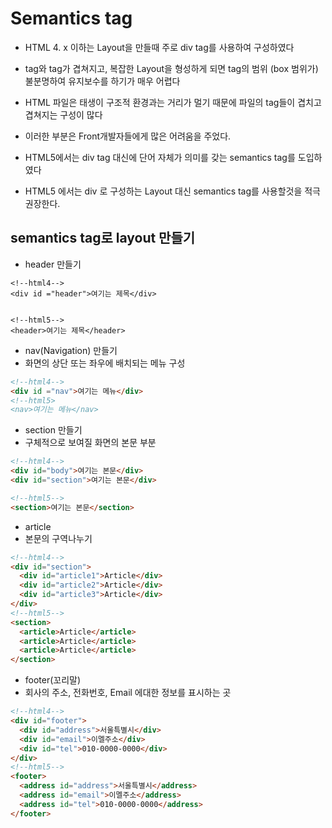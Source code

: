# Semantics tag

- HTML 4. x 이하는 Layout을 만들때 주로 div tag를 사용하여 구성하였다
- tag와 tag가 겹쳐지고, 복잡한 Layout을 형성하게 되면 tag의 범위 (box 범위가)
  불분명하여 유지보수를 하기가 매우 어렵다
- HTML 파일은 태생이 구조적 환경과는 거리가 멀기 때문에 파일의 tag들이 겹치고 겹쳐지는 구성이 많다
- 이러한 부분은 Front개발자들에게 많은 어려움을 주었다.

- HTML5에서는 div tag 대신에 단어 자체가 의미를 갖는 semantics tag를 도입하였다
- HTML5 에서는 div 로 구성하는 Layout 대신 semantics tag를 사용할것을 적극 권장한다.

## semantics tag로 layout 만들기

- header 만들기

```html4
<!--html4-->
<div id ="header">여기는 제목</div>


<!--html5-->
<header>여기는 제목</header>
```

- nav(Navigation) 만들기
- 화면의 상단 또는 좌우에 배치되는 메뉴 구성

```html
<!--html4-->
<div id ="nav">여기는 메뉴</div>
<!--html5>
<nav>여기는 메뉴</nav>
```

- section 만들기
- 구체적으로 보여질 화면의 본문 부분

```html
<!--html4-->
<div id="body">여기는 본문</div>
<div id="section">여기는 본문</div>

<!--html5-->
<section>여기는 본문</section>
```

- article
- 본문의 구역나누기

```html
<!--html4-->
<div id="section">
  <div id="article1">Article</div>
  <div id="article2">Article</div>
  <div id="article3">Article</div>
</div>
<!--html5-->
<section>
  <article>Article</article>
  <article>Article</article>
  <article>Article</article>
</section>
```

- footer(꼬리말)
- 회사의 주소, 전화번호, Email 에대한 정보를 표시하는 곳

```html
<!--html4-->
<div id="footer">
  <div id="address">서울특별시</div>
  <div id="email">이멜주소</div>
  <div id="tel">010-0000-0000</div>
</div>
<!--html5-->
<footer>
  <address id="address">서울특별시</address>
  <address id="email">이멜주소</address>
  <address id="tel">010-0000-0000</address>
</footer>
```
